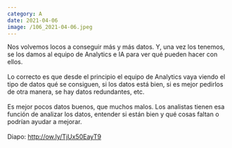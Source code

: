 ```yaml
--- 
category: A 
date: 2021-04-06 
image: /106_2021-04-06.jpeg 
--- 
```


Nos volvemos locos a conseguir más y más datos. Y, una vez los tenemos, se los damos al equipo de Analytics e IA para ver qué  pueden hacer con ellos. <br><br>Lo correcto es que desde el principio el equipo de Analytics vaya viendo el tipo de datos qué se consiguen, si los datos está bien, si es mejor pedirlos de otra manera, se hay datos redundantes, etc.<br><br>Es mejor pocos datos buenos, que muchos malos. Los analistas tienen esa función de analizar los datos, entender si están bien y qué cosas faltan o podrían ayudar a mejorar. <br><br>Diapo: http://ow.ly/TjUx50EayT9